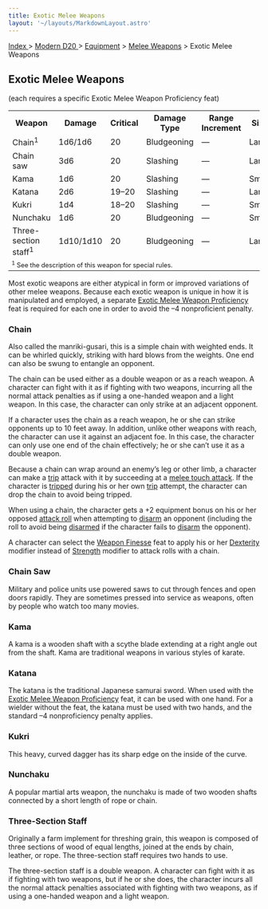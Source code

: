 ```yaml
---
title: Exotic Melee Weapons
layout: '~/layouts/MarkdownLayout.astro'
---
```


[ Index ](/) > [ Modern D20 ](/modern.d20.srd) > [Equipment](/modern.d20.srd/equipment) > [Melee Weapons](/modern.d20.srd/equipment/weapons.melee) > Exotic Melee Weapons

## Exotic Melee Weapons

(each requires a specific Exotic Melee Weapon Proficiency feat)


<table> <tr><th> Weapon</th><th> Damage</th><th> Critical</th><th> Damage Type</th><th> Range Increment</th><th> Size</th><th> Weight</th><th> Purchase DC</th><th> Restriction </th></tr> <tr><td> Chain<sup>1</sup></td><td> 1d6/1d6</td><td> 20</td><td> Bludgeoning</td><td> —</td><td> Large</td><td> 5 lb.</td><td> 5</td><td> — </td></tr> <tr><td> Chain saw</td><td> 3d6</td><td> 20</td><td> Slashing</td><td> —</td><td> Large</td><td> 10 lb.</td><td> 9</td><td> — </td></tr> <tr><td> Kama</td><td> 1d6</td><td> 20</td><td> Slashing</td><td> —</td><td> Small</td><td> 2 lb.</td><td> 5</td><td> — </td></tr> <tr><td> Katana</td><td> 2d6</td><td> 19–20</td><td> Slashing</td><td> —</td><td> Large</td><td> 6 lb.</td><td> 12</td><td> — </td></tr> <tr><td> Kukri</td><td> 1d4</td><td> 18–20</td><td> Slashing</td><td> —</td><td> Small</td><td> 1 lb.</td><td> 5</td><td> — </td></tr> <tr><td> Nunchaku</td><td> 1d6</td><td> 20</td><td> Bludgeoning</td><td> —</td><td> Small</td><td> 2 lb.</td><td> 3</td><td> — </td></tr> <tr><td> Three-section staff<sup>1</sup></td><td> 1d10/1d10</td><td> 20</td><td> Bludgeoning</td><td> —</td><td> Large</td><td> 3 lb.</td><td> 4</td><td> — </td></tr> <tr><td colspan="9" style="text-align: left; font-size: .8em;"> <sup>1</sup> See the description of this weapon for special rules. </td></tr> </table>



Most exotic weapons are either atypical in form or improved variations of
other melee weapons. Because each exotic weapon is unique in how it is
manipulated and employed, a separate [Exotic Melee Weapon Proficiency](/modern.d20.srd/feats/exotic.melee.weapons.proficiency) feat is
required for each one in order to avoid the –4 nonproficient penalty.

### Chain

Also called the manriki-gusari, this is a simple chain with weighted ends. It
can be whirled quickly, striking with hard blows from the weights. One end can
also be swung to entangle an opponent.

The chain can be used either as a double weapon or as a reach weapon. A
character can fight with it as if fighting with two weapons, incurring all the
normal attack penalties as if using a one-handed weapon and a light weapon. In
this case, the character can only strike at an adjacent opponent.

If a character uses the chain as a reach weapon, he or she can strike
opponents up to 10 feet away. In addition, unlike other weapons with reach,
the character can use it against an adjacent foe. In this case, the character
can only use one end of the chain effectively; he or she can’t use it as a
double weapon.

Because a chain can wrap around an enemy’s leg or other limb, a character can
make a [trip](/modern.d20.srd/combat/trip) attack with it by succeeding at a
[melee touch attack](/modern.d20.srd/combat/attack.actions). If the character
is [tripped](/modern.d20.srd/combat/trip) during his or her own
[trip](/modern.d20.srd/combat/trip) attempt, the character can drop the chain
to avoid being tripped.

When using a chain, the character gets a +2 equipment bonus on his or her
opposed [attack roll](/modern.d20.srd/combat/attack.roll) when attempting to
[disarm](/modern.d20.srd/combat/disarm) an opponent (including the roll to
avoid being [disarmed](/modern.d20.srd/combat/disarm) if the character fails
to [disarm](/modern.d20.srd/combat/disarm) the opponent).

A character can select the [Weapon Finesse](/modern.d20.srd/feats/weapon.finesse) feat to apply his or her
[Dexterity](/modern.d20.srd/basics/ability.scores) modifier instead of
[Strength](/modern.d20.srd/basics/ability.scores) modifier to attack rolls
with a chain.

### Chain Saw

Military and police units use powered saws to cut through fences and open
doors rapidly. They are sometimes pressed into service as weapons, often by
people who watch too many movies.

### Kama

A kama is a wooden shaft with a scythe blade extending at a right angle out
from the shaft. Kama are traditional weapons in various styles of karate.

### Katana

The katana is the traditional Japanese samurai sword. When used with the
[Exotic Melee Weapon Proficiency](/modern.d20.srd/feats/exotic.melee.weapons.proficiency) feat, it
can be used with one hand. For a wielder without the feat, the katana must be
used with two hands, and the standard –4 nonproficiency penalty applies.

### Kukri

This heavy, curved dagger has its sharp edge on the inside of the curve.

### Nunchaku

A popular martial arts weapon, the nunchaku is made of two wooden shafts
connected by a short length of rope or chain.

### Three-Section Staff

Originally a farm implement for threshing grain, this weapon is composed of
three sections of wood of equal lengths, joined at the ends by chain, leather,
or rope. The three-section staff requires two hands to use.

The three-section staff is a double weapon. A character can fight with it as
if fighting with two weapons, but if he or she does, the character incurs all
the normal attack penalties associated with fighting with two weapons, as if
using a one-handed weapon and a light weapon.

